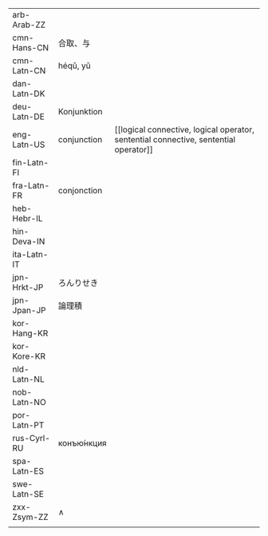 | | | |
|-|-|-|
| arb-Arab-ZZ |  |  |
| cmn-Hans-CN | 合取、与 |  |
| cmn-Latn-CN | héqǔ, yǔ |  |
| dan-Latn-DK |  |  |
| deu-Latn-DE | Konjunktion |  |
| eng-Latn-US | conjunction | [[logical connective, logical operator, sentential connective, sentential operator]] |
| fin-Latn-FI |  |  |
| fra-Latn-FR | conjonction |  |
| heb-Hebr-IL |  |  |
| hin-Deva-IN |  |  |
| ita-Latn-IT |  |  |
| jpn-Hrkt-JP | ろんりせき |  |
| jpn-Jpan-JP | 論理積 |  |
| kor-Hang-KR |  |  |
| kor-Kore-KR |  |  |
| nld-Latn-NL |  |  |
| nob-Latn-NO |  |  |
| por-Latn-PT |  |  |
| rus-Cyrl-RU | конъю́нкция |  |
| spa-Latn-ES |  |  |
| swe-Latn-SE |  |  |
| zxx-Zsym-ZZ | ∧ |  |
|  |  |  |